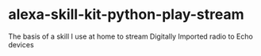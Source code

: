 # alexa-skill-kit-python-play-stream
The basis of a skill I use at home to stream Digitally Imported radio to Echo devices
